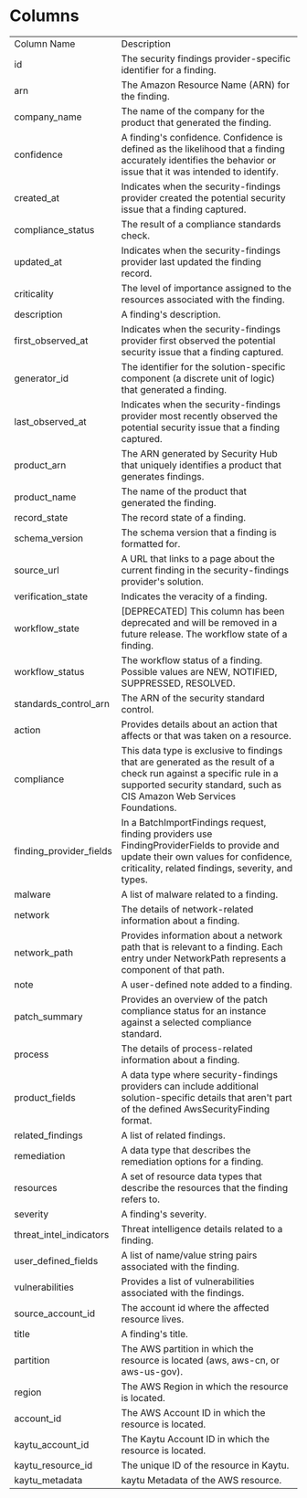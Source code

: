 # Columns  

<table>
	<tr><td>Column Name</td><td>Description</td></tr>
	<tr><td>id</td><td>The security findings provider-specific identifier for a finding.</td></tr>
	<tr><td>arn</td><td>The Amazon Resource Name (ARN) for the finding.</td></tr>
	<tr><td>company_name</td><td>The name of the company for the product that generated the finding.</td></tr>
	<tr><td>confidence</td><td>A finding's confidence. Confidence is defined as the likelihood that a finding accurately identifies the behavior or issue that it was intended to identify.</td></tr>
	<tr><td>created_at</td><td>Indicates when the security-findings provider created the potential security issue that a finding captured.</td></tr>
	<tr><td>compliance_status</td><td>The result of a compliance standards check.</td></tr>
	<tr><td>updated_at</td><td>Indicates when the security-findings provider last updated the finding record.</td></tr>
	<tr><td>criticality</td><td>The level of importance assigned to the resources associated with the finding.</td></tr>
	<tr><td>description</td><td>A finding's description.</td></tr>
	<tr><td>first_observed_at</td><td>Indicates when the security-findings provider first observed the potential security issue that a finding captured.</td></tr>
	<tr><td>generator_id</td><td>The identifier for the solution-specific component (a discrete unit of logic) that generated a finding.</td></tr>
	<tr><td>last_observed_at</td><td>Indicates when the security-findings provider most recently observed the potential security issue that a finding captured.</td></tr>
	<tr><td>product_arn</td><td>The ARN generated by Security Hub that uniquely identifies a product that generates findings.</td></tr>
	<tr><td>product_name</td><td>The name of the product that generated the finding.</td></tr>
	<tr><td>record_state</td><td>The record state of a finding.</td></tr>
	<tr><td>schema_version</td><td>The schema version that a finding is formatted for.</td></tr>
	<tr><td>source_url</td><td>A URL that links to a page about the current finding in the security-findings provider's solution.</td></tr>
	<tr><td>verification_state</td><td>Indicates the veracity of a finding.</td></tr>
	<tr><td>workflow_state</td><td>[DEPRECATED] This column has been deprecated and will be removed in a future release. The workflow state of a finding.</td></tr>
	<tr><td>workflow_status</td><td>The workflow status of a finding. Possible values are NEW, NOTIFIED, SUPPRESSED, RESOLVED.</td></tr>
	<tr><td>standards_control_arn</td><td>The ARN of the security standard control.</td></tr>
	<tr><td>action</td><td>Provides details about an action that affects or that was taken on a resource.</td></tr>
	<tr><td>compliance</td><td>This data type is exclusive to findings that are generated as the result of a check run against a specific rule in a supported security standard, such as CIS Amazon Web Services Foundations.</td></tr>
	<tr><td>finding_provider_fields</td><td>In a BatchImportFindings request, finding providers use FindingProviderFields to provide and update their own values for confidence, criticality, related findings, severity, and types.</td></tr>
	<tr><td>malware</td><td>A list of malware related to a finding.</td></tr>
	<tr><td>network</td><td>The details of network-related information about a finding.</td></tr>
	<tr><td>network_path</td><td>Provides information about a network path that is relevant to a finding. Each entry under NetworkPath represents a component of that path.</td></tr>
	<tr><td>note</td><td>A user-defined note added to a finding.</td></tr>
	<tr><td>patch_summary</td><td>Provides an overview of the patch compliance status for an instance against a selected compliance standard.</td></tr>
	<tr><td>process</td><td>The details of process-related information about a finding.</td></tr>
	<tr><td>product_fields</td><td>A data type where security-findings providers can include additional solution-specific details that aren't part of the defined AwsSecurityFinding format.</td></tr>
	<tr><td>related_findings</td><td>A list of related findings.</td></tr>
	<tr><td>remediation</td><td>A data type that describes the remediation options for a finding.</td></tr>
	<tr><td>resources</td><td>A set of resource data types that describe the resources that the finding refers to.</td></tr>
	<tr><td>severity</td><td>A finding's severity.</td></tr>
	<tr><td>threat_intel_indicators</td><td>Threat intelligence details related to a finding.</td></tr>
	<tr><td>user_defined_fields</td><td>A list of name/value string pairs associated with the finding.</td></tr>
	<tr><td>vulnerabilities</td><td>Provides a list of vulnerabilities associated with the findings.</td></tr>
	<tr><td>source_account_id</td><td>The account id where the affected resource lives.</td></tr>
	<tr><td>title</td><td>A finding's title.</td></tr>
	<tr><td>partition</td><td>The AWS partition in which the resource is located (aws, aws-cn, or aws-us-gov).</td></tr>
	<tr><td>region</td><td>The AWS Region in which the resource is located.</td></tr>
	<tr><td>account_id</td><td>The AWS Account ID in which the resource is located.</td></tr>
	<tr><td>kaytu_account_id</td><td>The Kaytu Account ID in which the resource is located.</td></tr>
	<tr><td>kaytu_resource_id</td><td>The unique ID of the resource in Kaytu.</td></tr>
	<tr><td>kaytu_metadata</td><td>kaytu Metadata of the AWS resource.</td></tr>
</table>